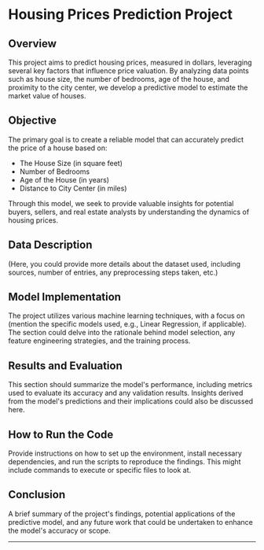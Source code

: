 # Housing Prices Prediction Project

## Overview
This project aims to predict housing prices, measured in dollars, leveraging several key factors that influence price valuation. By analyzing data points such as house size, the number of bedrooms, age of the house, and proximity to the city center, we develop a predictive model to estimate the market value of houses.

## Objective
The primary goal is to create a reliable model that can accurately predict the price of a house based on:
- The House Size (in square feet)
- Number of Bedrooms
- Age of the House (in years)
- Distance to City Center (in miles)

Through this model, we seek to provide valuable insights for potential buyers, sellers, and real estate analysts by understanding the dynamics of housing prices.

## Data Description
(Here, you could provide more details about the dataset used, including sources, number of entries, any preprocessing steps taken, etc.)

## Model Implementation
The project utilizes various machine learning techniques, with a focus on (mention the specific models used, e.g., Linear Regression, if applicable). The section could delve into the rationale behind model selection, any feature engineering strategies, and the training process.

## Results and Evaluation
This section should summarize the model's performance, including metrics used to evaluate its accuracy and any validation results. Insights derived from the model's predictions and their implications could also be discussed here.

## How to Run the Code
Provide instructions on how to set up the environment, install necessary dependencies, and run the scripts to reproduce the findings. This might include commands to execute or specific files to look at.

## Conclusion
A brief summary of the project's findings, potential applications of the predictive model, and any future work that could be undertaken to enhance the model's accuracy or scope.

---

